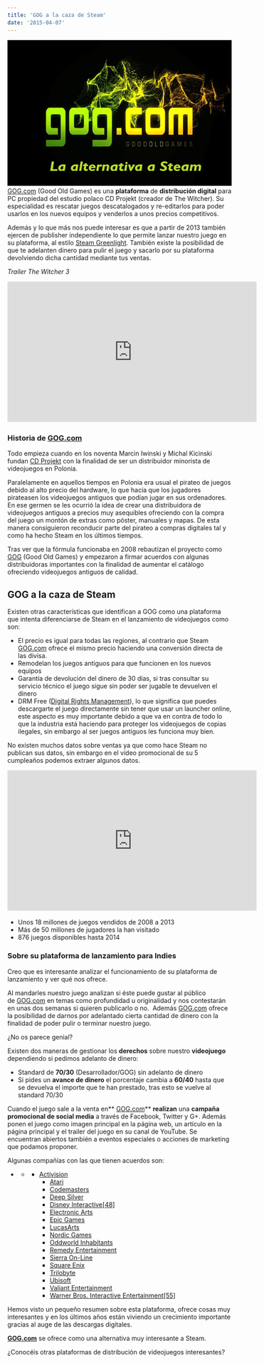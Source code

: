 ```yaml
---
title: 'GOG a la caza de Steam'
date: '2015-04-07'
---
```


![GOG a la caza de Steam](images/gog-front1.jpg)[GOG.com](http://www.gog.com/) (Good Old Games) es una **plataforma** de **distribución digital** para PC propiedad del estudio polaco CD Projekt (creador de The Witcher). Su especialidad es rescatar juegos descatalogados y re-editarlos para poder usarlos en los nuevos equipos y venderlos a unos precios competitivos.

Además y lo que más nos puede interesar es que a partir de 2013 también ejercen de publisher independiente lo que permite lanzar nuestro juego en su plataforma, al estilo [Steam Greenlight](https://steamcommunity.com/greenlight). También existe la posibilidad de que te adelanten dinero para pulir el juego y sacarlo por su plataforma devolviendo dicha cantidad mediante tus ventas.

_Trailer The Witcher 3_

<iframe src="https://www.youtube.com/embed/7i23ZDoxClk" width="560" height="315" frameborder="0" allowfullscreen="allowfullscreen"></iframe>

### **Historia de [GOG.com](http://www.gog.com/)**

Todo empieza cuando en los noventa Marcin Iwinski y Michal Kicinski fundan [CD Projekt](http://en.cdprojektred.com/) con la finalidad de ser un distribuidor minorista de videojuegos en Polonia.

Paralelamente en aquellos tiempos en Polonia era usual el pirateo de juegos debido al alto precio del hardware, lo que hacía que los jugadores pirateasen los videojuegos antiguos que podían jugar en sus ordenadores. En ese germen se les ocurrió la idea de crear una distribuidora de videojuegos antiguos a precios muy asequibles ofreciendo con la compra del juego un montón de extras como póster, manuales y mapas. De esta manera consiguieron reconducir parte del pirateo a compras digitales tal y como ha hecho Steam en los últimos tiempos.

Tras ver que la fórmula funcionaba en 2008 rebautizan el proyecto como [GOG](http://www.gog.com/) (Good Old Games) y empezaron a firmar acuerdos con algunas distribuidoras importantes con la finalidad de aumentar el catálogo ofreciendo videojuegos antiguos de calidad.

## GOG a la caza de Steam

Existen otras características que identifican a GOG como una plataforma que intenta diferenciarse de Steam en el lanzamiento de videojuegos como son:

- El precio es igual para todas las regiones, al contrario que Steam [GOG.com](http://www.gog.com/) ofrece el mismo precio haciendo una conversión directa de las divisa.
- Remodelan los juegos antiguos para que funcionen en los nuevos equipos
- Garantía de devolución del dinero de 30 días, si tras consultar su servicio técnico el juego sigue sin poder ser jugable te devuelven el dinero
- DRM Free ([Digital Rights Management](http://en.wikipedia.org/wiki/Digital_rights_management)), lo que significa que puedes descargarte el juego directamente sin tener que usar un launcher online, este aspecto es muy importante debido a que va en contra de todo lo que la industria está haciendo para proteger los videojuegos de copias ilegales, sin embargo al ser juegos antiguos les funciona muy bien.

No existen muchos datos sobre ventas ya que como hace Steam no publican sus datos, sin embargo en el vídeo promocional de su 5 cumpleaños podemos extraer algunos datos.

<iframe src="https://www.youtube.com/embed/iNORr7t5st4" width="560" height="315" frameborder="0" allowfullscreen="allowfullscreen"></iframe>

- Unos 18 millones de juegos vendidos de 2008 a 2013
- Más de 50 millones de jugadores la han visitado
- 876 juegos disponibles hasta 2014

### Sobre su plataforma de lanzamiento para Indies

Creo que es interesante analizar el funcionamiento de su plataforma de lanzamiento y ver qué nos ofrece.

Al mandarles nuestro juego analizan si éste puede gustar al público de [GOG.com](http://www.gog.com/) en temas como profundidad u originalidad y nos contestarán en unas dos semanas si quieren publicarlo o no.  Además [GOG.com](http://www.gog.com/) ofrece la posibilidad de darnos por adelantado cierta cantidad de dinero con la finalidad de poder pulir o terminar nuestro juego.

¿No os parece genial?

Existen dos maneras de gestionar los **derechos** sobre nuestro **videojuego** dependiendo si pedimos adelanto de dinero:

- Standard de **70/30** (Desarrollador/GOG) sin adelanto de dinero
- Si pides un **avance de dinero** el porcentaje cambia a **60/40** hasta que se devuelva el importe que te han prestado, tras esto se vuelve al standard 70/30

Cuando el juego sale a la venta en** [GOG.com](http://www.gog.com/)** **realizan** una **campaña promocional de social media** a través de Facebook, Twitter y G+. Además ponen el juego como imagen principal en la página web, un artículo en la página principal y el trailer del juego en su canal de YouTube. Se encuentran abiertos también a eventos especiales o acciones de marketing que podamos proponer.

Algunas compañías con las que tienen acuerdos son:

- - - [Activision](http://en.wikipedia.org/wiki/Activision)
      - [Atari](http://en.wikipedia.org/wiki/Atari)
      - [Codemasters](http://en.wikipedia.org/wiki/Codemasters)
      - [Deep Silver](http://en.wikipedia.org/wiki/Deep_Silver)
      - [Disney Interactive](http://en.wikipedia.org/wiki/Disney_Interactive)[\[48\]](http://en.wikipedia.org/wiki/GOG.com#cite_note-GOGDisney-48)
      - [Electronic Arts](http://en.wikipedia.org/wiki/Electronic_Arts)
      - [Epic Games](http://en.wikipedia.org/wiki/Epic_Games)
      - [LucasArts](http://en.wikipedia.org/wiki/LucasArts)
      - [Nordic Games](http://en.wikipedia.org/wiki/Nordic_Games_%28company%29)
      - [Oddworld Inhabitants](http://en.wikipedia.org/wiki/Oddworld_Inhabitants)
      - [Remedy Entertainment](http://en.wikipedia.org/wiki/Remedy_Entertainment)
      - [Sierra On-Line](http://en.wikipedia.org/wiki/Sierra_On-Line)
      - [Square Enix](http://en.wikipedia.org/wiki/Square_Enix)
      - [Trilobyte](http://en.wikipedia.org/wiki/Trilobyte)
      - [Ubisoft](http://en.wikipedia.org/wiki/Ubisoft)
      - [Valiant Entertainment](http://en.wikipedia.org/wiki/Valiant_Entertainment)
      - [Warner Bros. Interactive Entertainment](http://en.wikipedia.org/wiki/Warner_Bros._Interactive_Entertainment)[\[55\]](http://en.wikipedia.org/wiki/GOG.com#cite_note-55)

Hemos visto un pequeño resumen sobre esta plataforma, ofrece cosas muy interesantes y en los últimos años están viviendo un crecimiento importante gracias al auge de las descargas digitales.

**[GOG.com](http://www.gog.com/)** se ofrece como una alternativa muy interesante a Steam.

¿Conocéis otras plataformas de distribución de videojuegos interesantes?
